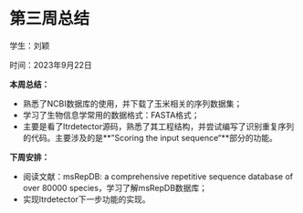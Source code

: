 # 第三周总结

学生：刘颖

时间：2023年9月22日

**本周总结：**

- 熟悉了NCBI数据库的使用，并下载了玉米相关的序列数据集；
- 学习了生物信息学常用的数据格式：FASTA格式；
- 主要是看了ltrdetector源码，熟悉了其工程结构，并尝试编写了识别重复序列的代码。主要涉及的是**”Scoring the input sequence“**部分的功能。

**下周安排：**

- 阅读文献：msRepDB: a comprehensive repetitive sequence database of over 80000 species，学习了解msRepDB数据库；
- 实现ltrdetector下一步功能的实现。

